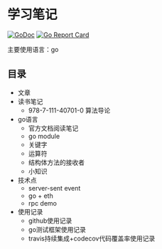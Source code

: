 # 学习笔记

[![GoDoc](https://godoc.org/github.com/mats9693/study?status.svg)](https://godoc.org/github.com/mats9693/study)
[![Go Report Card](https://goreportcard.com/badge/github.com/mats9693/study)](https://goreportcard.com/report/github.com/mats9693/study)

主要使用语言：go

## 目录

- 文章
- 读书笔记
    - 978-7-111-40701-0 算法导论
- go语言
    - 官方文档阅读笔记
    - go module
    - 关键字
    - 运算符
    - 结构体方法的接收者
    - 小知识
- 技术点
    - server-sent event
    - go + eth
    - rpc demo
- 使用记录
    - github使用记录
    - go测试框架使用记录
    - travis持续集成+codecov代码覆盖率使用记录

